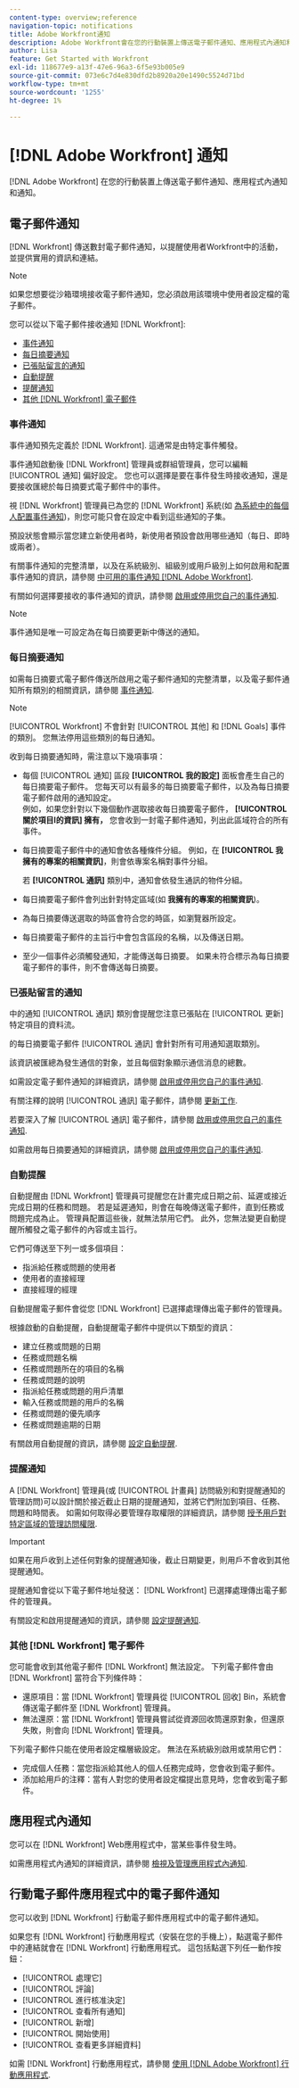 ```yaml
---
content-type: overview;reference
navigation-topic: notifications
title: Adobe Workfront通知
description: Adobe Workfront會在您的行動裝置上傳送電子郵件通知、應用程式內通知和通知。
author: Lisa
feature: Get Started with Workfront
exl-id: 118677e9-a13f-47e6-96a3-6f5e93b005e9
source-git-commit: 073e6c7d4e830dfd2b8920a20e1490c5524d71bd
workflow-type: tm+mt
source-wordcount: '1255'
ht-degree: 1%

---
```


# [!DNL Adobe Workfront] 通知

[!DNL Adobe Workfront] 在您的行動裝置上傳送電子郵件通知、應用程式內通知和通知。

## 電子郵件通知

[!DNL Workfront] 傳送數封電子郵件通知，以提醒使用者Workfront中的活動，並提供實用的資訊和連結。

>[!NOTE]
>
>如果您想要從沙箱環境接收電子郵件通知，您必須啟用該環境中使用者設定檔的電子郵件。

您可以從以下電子郵件接收通知 [!DNL Workfront]:

* [事件通知](#event-notifications)
* [每日摘要通知](#daily-digest-notifications)
* [已張貼留言的通知](#notification-of-posted-comments)
* [自動提醒](#automatic-reminders)
* [提醒通知](#reminder-notifications)
* [其他 [!DNL Workfront] 電子郵件](#other-workfront-emails)

### 事件通知

事件通知預先定義於 [!DNL Workfront]. 這通常是由特定事件觸發。

事件通知啟動後 [!DNL Workfront] 管理員或群組管理員，您可以編輯 [!UICONTROL 通知] 偏好設定。 您也可以選擇是要在事件發生時接收通知，還是要接收匯總於每日摘要式電子郵件中的事件。

視 [!DNL Workfront] 管理員已為您的 [!DNL Workfront] 系統(如 [為系統中的每個人配置事件通知](../../administration-and-setup/manage-workfront/emails/configure-event-notifications-for-everyone-in-the-system.md))，則您可能只會在設定中看到這些通知的子集。

預設狀態會顯示當您建立新使用者時，新使用者預設會啟用哪些通知（每日、即時或兩者）。

有關事件通知的完整清單，以及在系統級別、組級別或用戶級別上如何啟用和配置事件通知的資訊，請參閱 [中可用的事件通知 [!DNL Adobe Workfront]](../../administration-and-setup/manage-workfront/emails/event-notifications-available-in-wf.md).

有關如何選擇要接收的事件通知的資訊，請參閱 [啟用或停用您自己的事件通知](../../workfront-basics/using-notifications/activate-or-deactivate-your-own-event-notifications.md).

>[!NOTE]
>
>事件通知是唯一可設定為在每日摘要更新中傳送的通知。

### 每日摘要通知

如需每日摘要式電子郵件傳送所啟用之電子郵件通知的完整清單，以及電子郵件通知所有類別的相關資訊，請參閱 [事件通知](../../workfront-basics/using-notifications/event-notifications.md#understanding-instant-and-daily-digest-notifications).

>[!NOTE]
>
>[!UICONTROL Workfront] 不會針對 [!UICONTROL 其他] 和 [!DNL Goals] 事件的類別。 您無法停用這些類別的每日通知。

收到每日摘要通知時，需注意以下幾項事項：

* 每個 [!UICONTROL 通知] 區段 **[!UICONTROL 我的設定]** 面板會產生自己的每日摘要電子郵件。 您每天可以有最多的每日摘要電子郵件，以及為每日摘要電子郵件啟用的通知設定。\
   例如，如果您針對以下幾個動作選取接收每日摘要電子郵件， **[!UICONTROL 關於項目I的資訊] 擁有，** 您會收到一封電子郵件通知，列出此區域符合的所有事件。

* 每日摘要電子郵件中的通知會依各種條件分組。 例如，在 **[!UICONTROL 我擁有的專案的相關資訊]**，則會依專案名稱對事件分組。

   若 **[!UICONTROL 通訊]** 類別中，通知會依發生通訊的物件分組。

* 每日摘要電子郵件會列出針對特定區域(如 **我擁有的專案的相關資訊**)。
* 為每日摘要傳送選取的時區會符合您的時區，如瀏覽器所設定。
* 每日摘要電子郵件的主旨行中會包含區段的名稱，以及傳送日期。
* 至少一個事件必須觸發通知，才能傳送每日摘要。 如果未符合標示為每日摘要電子郵件的事件，則不會傳送每日摘要。

### 已張貼留言的通知

中的通知 [!UICONTROL 通訊] 類別會提醒您注意已張貼在 [!UICONTROL 更新] 特定項目的資料流。

的每日摘要電子郵件 [!UICONTROL 通訊] 會針對所有可用通知選取類別。

該資訊被匯總為發生通信的對象，並且每個對象顯示通信消息的總數。

如需設定電子郵件通知的詳細資訊，請參閱 [啟用或停用您自己的事件通知](../../workfront-basics/using-notifications/activate-or-deactivate-your-own-event-notifications.md).

有關注釋的說明 [!UICONTROL 通訊] 電子郵件，請參閱 [更新工作](../../workfront-basics/updating-work-items-and-viewing-updates/update-work.md).

若要深入了解 [!UICONTROL 通訊] 電子郵件，請參閱 [啟用或停用您自己的事件通知](../../workfront-basics/using-notifications/activate-or-deactivate-your-own-event-notifications.md).

如需啟用每日摘要通知的詳細資訊，請參閱 [啟用或停用您自己的事件通知](../../workfront-basics/using-notifications/activate-or-deactivate-your-own-event-notifications.md).

### 自動提醒

自動提醒由 [!DNL Workfront] 管理員可提醒您在計畫完成日期之前、延遲或接近完成日期的任務和問題。 若是延遲通知，則會在每晚傳送電子郵件，直到任務或問題完成為止。 管理員配置這些後，就無法禁用它們。 此外，您無法變更自動提醒所觸發之電子郵件的內容或主旨行。

它們可傳送至下列一或多個項目：

* 指派給任務或問題的使用者
* 使用者的直接經理
* 直接經理的經理

自動提醒電子郵件會從您 [!DNL Workfront] 已選擇處理傳出電子郵件的管理員。

根據啟動的自動提醒，自動提醒電子郵件中提供以下類型的資訊：

* 建立任務或問題的日期
* 任務或問題名稱
* 任務或問題所在的項目的名稱
* 任務或問題的說明
* 指派給任務或問題的用戶清單
* 輸入任務或問題的用戶的名稱
* 任務或問題的優先順序
* 任務或問題逾期的日期

有關啟用自動提醒的資訊，請參閱 [設定自動提醒](../../administration-and-setup/manage-workfront/emails/setting-up-automatic-reminders.md).

### 提醒通知

A [!DNL Workfront] 管理員(或 [!UICONTROL 計畫員] 訪問級別和對提醒通知的管理訪問)可以設計關於接近截止日期的提醒通知，並將它們附加到項目、任務、問題和時間表。 如需如何取得必要管理存取權限的詳細資訊，請參閱 [授予用戶對特定區域的管理訪問權限](../../administration-and-setup/add-users/configure-and-grant-access/grant-users-admin-access-certain-areas.md).

>[!IMPORTANT]
>
>如果在用戶收到上述任何對象的提醒通知後，截止日期變更，則用戶不會收到其他提醒通知。

提醒通知會從以下電子郵件地址發送： [!DNL Workfront] 已選擇處理傳出電子郵件的管理員。

有關設定和啟用提醒通知的資訊，請參閱 [設定提醒通知](../../administration-and-setup/manage-workfront/emails/set-up-reminder-notifications.md).

### 其他 [!DNL Workfront] 電子郵件

您可能會收到其他電子郵件 [!DNL Workfront] 無法設定。 下列電子郵件會由 [!DNL Workfront] 當符合下列條件時：

* 還原項目：當 [!DNL Workfront] 管理員從 [!UICONTROL 回收] Bin，系統會傳送電子郵件至 [!DNL Workfront] 管理員。
* 無法還原：當 [!DNL Workfront] 管理員嘗試從資源回收筒還原對象，但還原失敗，則會向 [!DNL Workfront] 管理員。

下列電子郵件只能在使用者設定檔層級設定。 無法在系統級別啟用或禁用它們：

* 完成個人任務：當您指派給其他人的個人任務完成時，您會收到電子郵件。
* 添加給用戶的注釋：當有人對您的使用者設定檔提出意見時，您會收到電子郵件。

## 應用程式內通知

您可以在 [!DNL Workfront] Web應用程式中，當某些事件發生時。

如需應用程式內通知的詳細資訊，請參閱 [檢視及管理應用程式內通知](../../workfront-basics/using-notifications/view-and-manage-in-app-notifications.md).

## 行動電子郵件應用程式中的電子郵件通知

您可以收到 [!DNL Workfront] 行動電子郵件應用程式中的電子郵件通知。

如果您有 [!DNL Workfront] 行動應用程式（安裝在您的手機上），點選電子郵件中的連結就會在 [!DNL Workfront] 行動應用程式。 這包括點選下列任一動作按鈕：

* [!UICONTROL 處理它]
* [!UICONTROL 評論]
* [!UICONTROL 進行核准決定]
* [!UICONTROL 查看所有通知]
* [!UICONTROL 新增]
* [!UICONTROL 開始使用]
* [!UICONTROL 查看更多詳細資料]

如需 [!DNL Workfront] 行動應用程式，請參閱 [使用 [!DNL Adobe Workfront] 行動應用程式](../../workfront-basics/mobile-apps/using-the-workfront-mobile-app/use-the-mobile-app.md).
